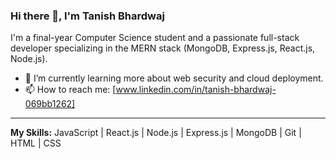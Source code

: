 ### Hi there 👋, I'm Tanish Bhardwaj

I'm a final-year Computer Science student and a passionate full-stack developer specializing in the MERN stack (MongoDB, Express.js, React.js, Node.js).

- 🌱 I’m currently learning more about web security and cloud deployment.
- 📫 How to reach me: [www.linkedin.com/in/tanish-bhardwaj-069bb1262]

---
**My Skills:**
JavaScript | React.js | Node.js | Express.js | MongoDB | Git | HTML | CSS

